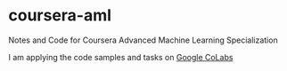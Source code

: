# coursera-aml
Notes and Code for Coursera Advanced Machine Learning Specialization

I am applying the code samples and tasks on [Google CoLabs](https://colab.research.google.com)
